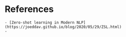 # References
	- [Zero-shot learning in Modern NLP](https://joeddav.github.io/blog/2020/05/29/ZSL.html)
	-